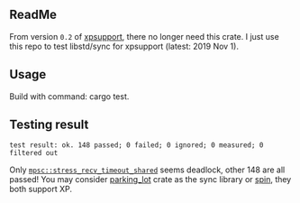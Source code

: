 ## ReadMe
From version `0.2` of [xpsupport](https://github.com/lynnux/xpsupport), there no longer need this crate.
I just use this repo to test libstd/sync for xpsupport (latest: 2019 Nov 1).
## Usage
Build with command: cargo test.
## Testing result
```
test result: ok. 148 passed; 0 failed; 0 ignored; 0 measured; 0 filtered out
```
Only [`mpsc::stress_recv_timeout_shared`](https://github.com/lynnux/xpsupport-sys/blob/master/test/mpsc/mod.rs#L463) seems deadlock, other 148 are all passed! 
You may consider [parking_lot](https://github.com/Amanieu/parking_lot) crate as the sync library or [spin](https://github.com/mvdnes/spin-rs), they both support XP.
